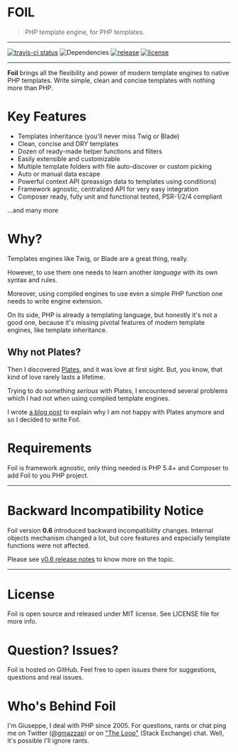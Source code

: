 FOIL
======

> PHP template engine, for PHP templates.

-------

[![travis-ci status](https://travis-ci.org/FoilPHP/Foil.svg?branch=master)](https://travis-ci.org/FoilPHP/Foil)
![Dependencies](https://img.shields.io/requires/github/FoilPHP/Foil.svg)
[![release](https://img.shields.io/github/release/FoilPHP/foil.svg)](https://github.com/FoilPHP/Foil/releases/tag/0.6.0)
[![license]( 	https://img.shields.io/github/license/FoilPHP/foil.svg)](http://opensource.org/licenses/MIT)

-------

**Foil** brings all the flexibility and power of modern template engines to native PHP templates. Write simple, clean and concise templates with nothing more than PHP.

# Key Features

 - Templates inheritance (you'll never miss Twig or Blade)
 - Clean, concise and DRY templates
 - Dozen of ready-made helper functions and filters
 - Easily extensible and customizable
 - Multiple template folders with file auto-discover or custom picking
 - Auto or manual data escape
 - Powerful context API (preassign data to templates using conditions)
 - Framework agnostic, centralized API for very easy integration
 - Composer ready, fully unit and functional tested, PSR-1/2/4 compliant

...and many more


# Why?

Templates engines like Twig, or Blade are a great thing, really.

However, to use them one needs to learn another *language* with its own syntax and rules.

Moreover, using compiled engines to use even a simple PHP function one needs to write engine extension.

On its side, PHP is already a templating language, but honestly it's not a good one, because it's missing pivotal features of modern template engines, like template inheritance.

## Why not Plates?

Then I discovered [Plates](http://platesphp.com/), and it was love at first sight. But, you know, that kind of love rarely lasts a lifetime.

Trying to do something *serious* with Plates, I encountered several problems which I had not when using compiled template engines.

I wrote [a blog post](http://gm.zoomlab.it/2015/template-engines-i-moved-from-love-to-meh-for-plates/) to explain why I am not happy with Plates anymore and so I decided to write Foil.

# Requirements

Foil is framework agnostic, only thing needed is PHP 5.4+ and Composer to add Foil to you PHP project.

---

# Backward Incompatibility Notice

Foil version **0.6** introduced backward incompatibility changes. Internal objects mechanism changed a lot, but
core features and especially template functions were not affected.

Please see [v0.6 release notes](https://github.com/FoilPHP/Foil/releases/tag/0.6.0) to know more on the topic.

---

# License

Foil is open source and released under MIT license. See LICENSE file for more info.

# Question? Issues?

Foil is hosted on GitHub. Feel free to open issues there for suggestions, questions and real issues.

# Who's Behind Foil

I'm Giuseppe, I deal with PHP since 2005. For questions, rants or chat ping me on Twitter ([@gmazzap](https://twitter.com/gmazzap)) or on ["The Loop"](http://chat.stackexchange.com/rooms/6/the-loop) (Stack Exchange) chat. Well, it's possible I'll ignore rants.
